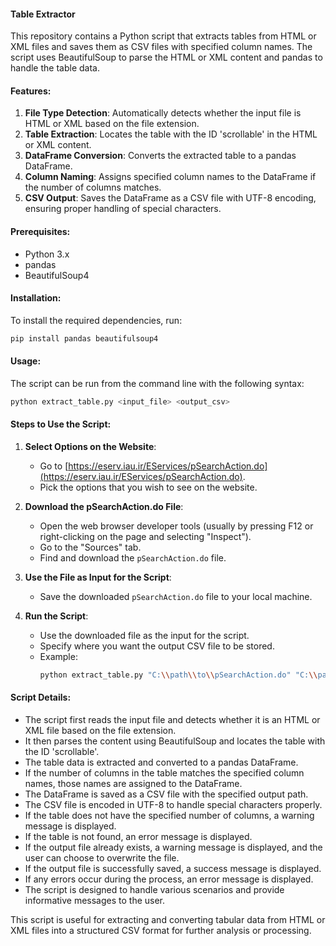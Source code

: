 #### Table Extractor

This repository contains a Python script that extracts tables from HTML or XML files and saves them as CSV files with specified column names. The script uses BeautifulSoup to parse the HTML or XML content and pandas to handle the table data.

#### Features:
1. **File Type Detection**: Automatically detects whether the input file is HTML or XML based on the file extension.
2. **Table Extraction**: Locates the table with the ID 'scrollable' in the HTML or XML content.
3. **DataFrame Conversion**: Converts the extracted table to a pandas DataFrame.
4. **Column Naming**: Assigns specified column names to the DataFrame if the number of columns matches.
5. **CSV Output**: Saves the DataFrame as a CSV file with UTF-8 encoding, ensuring proper handling of special characters.

#### Prerequisites:
- Python 3.x
- pandas
- BeautifulSoup4

#### Installation:
To install the required dependencies, run:
```sh
pip install pandas beautifulsoup4
```

#### Usage:
The script can be run from the command line with the following syntax:
```sh
python extract_table.py <input_file> <output_csv>
```

#### Steps to Use the Script:

1. **Select Options on the Website**:
   - Go to [https://eserv.iau.ir/EServices/pSearchAction.do](https://eserv.iau.ir/EServices/pSearchAction.do).
   - Pick the options that you wish to see on the website.

2. **Download the pSearchAction.do File**:
   - Open the web browser developer tools (usually by pressing F12 or right-clicking on the page and selecting "Inspect").
   - Go to the "Sources" tab.
   - Find and download the `pSearchAction.do` file.

3. **Use the File as Input for the Script**:
   - Save the downloaded `pSearchAction.do` file to your local machine.

4. **Run the Script**:
   - Use the downloaded file as the input for the script.
   - Specify where you want the output CSV file to be stored.
   - Example:
     ```sh
     python extract_table.py "C:\\path\\to\\pSearchAction.do" "C:\\path\\to\\output.csv"
     ```

#### Script Details:
- The script first reads the input file and detects whether it is an HTML or XML file based on the file extension.
- It then parses the content using BeautifulSoup and locates the table with the ID 'scrollable'.
- The table data is extracted and converted to a pandas DataFrame.
- If the number of columns in the table matches the specified column names, those names are assigned to the DataFrame.
- The DataFrame is saved as a CSV file with the specified output path.
- The CSV file is encoded in UTF-8 to handle special characters properly.
- If the table does not have the specified number of columns, a warning message is displayed.
- If the table is not found, an error message is displayed.
- If the output file already exists, a warning message is displayed, and the user can choose to overwrite the file.
- If the output file is successfully saved, a success message is displayed.
- If any errors occur during the process, an error message is displayed.
- The script is designed to handle various scenarios and provide informative messages to the user.
  
This script is useful for extracting and converting tabular data from HTML or XML files into a structured CSV format for further analysis or processing.

